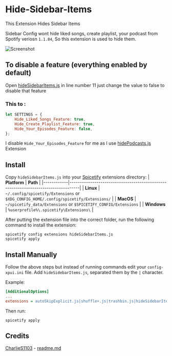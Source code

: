 # Hide-Sidebar-Items

This Extension Hides Sidebar Items

Sidebar Config wont hide liked songs, create playlist, your podcast from Spotify veriosn `1.1.84`, So this extension is used to hide them.

![Screenshot](https://raw.githubusercontent.com/Tetrax-10/Spicetify-Extensions/master/Hide-Sidebar-Items/screenshot.png)

## To disable a feature (everything enabled by default)

Open [hideSidebarItems.js](https://github.com/Tetrax-10/Spicetify-Extensions/blob/master/Hide-Sidebar-Items/hideSidebarItems.js) in line number 11 just change the value to false to disable that feature

### This to :

```javascript
let SETTINGS = {
    Hide_Liked_Songs_Feature: true,
    Hide_Create_Playlist_Feature: true,
    Hide_Your_Episodes_Feature: false,
};
```
I disable `Hide_Your_Episodes_Feature` for me as I use [hidePodcasts.js](https://github.com/theRealPadster/spicetify-hide-podcasts/blob/main/hidePodcasts.js) Extension

## Install
Copy `hideSidebarItems.js` into your [Spicetify](https://github.com/spicetify/spicetify-cli) extensions directory:
| **Platform** | **Path**                                                                            |
|------------|-----------------------------------------------------------------------------------|
| **Linux**      | `~/.config/spicetify/Extensions` or `$XDG_CONFIG_HOME/.config/spicetify/Extensions/` |
| **MacOS**      | `~/spicetify_data/Extensions` or `$SPICETIFY_CONFIG/Extensions`                      |
| **Windows**    | `%userprofile%\.spicetify\Extensions\`                                              |

After putting the extension file into the correct folder, run the following command to install the extension:
```
spicetify config extensions hideSidebarItems.js
spicetify apply
```
## Install Manually
Follow the above steps but instead of running commands edit your `config-xpui.ini` file. Add `hideSidebarItems.js`, separated them by the `|` character.

Example:

```ini
[AdditionalOptions]
...
extensions = autoSkipExplicit.js|shuffle+.js|trashbin.js|hideSidebarItems.js
```

Then run:

```
spicetify apply
```

## Credits

[CharlieS1103](https://github.com/CharlieS1103) - [readme.md](https://github.com/CharlieS1103/spicetify-extensions/blob/main/adblock/README.md)
